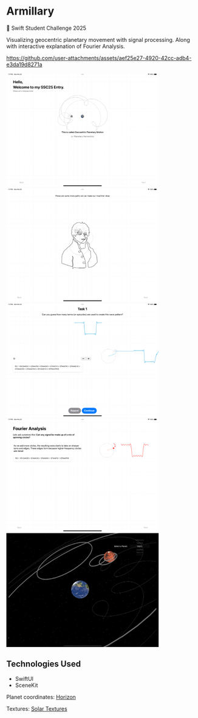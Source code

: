 # Armillary
 Swift Student Challenge 2025

Visualizing geocentric planetary movement with signal processing. Along with interactive explanation of Fourier Analysis.

https://github.com/user-attachments/assets/aef25e27-4920-42cc-adb4-e3da19d8271a

<div>
  <img src="./demo/ss0.png" height="300">
  <img src="./demo/ss1.png" height="300">
  <img src="./demo/ss2.png" height="300">
  <img src="./demo/ss3.png" height="300">
  <img src="./demo/ss4.png" height="300">
</div>

## Technologies Used
- SwiftUI
- SceneKit

Planet coordinates: [Horizon](https://github.com/0xdbug/Horizon)

Textures: [Solar Textures](https://www.solarsystemscope.com/textures/)

